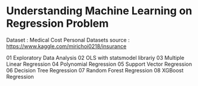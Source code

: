 # Understanding Machine Learning on Regression Problem
Dataset : Medical Cost Personal Datasets
source : https://www.kaggle.com/mirichoi0218/insurance

01 Exploratory Data Analysis
02 OLS with statsmodel librariy
03 Multiple Linear Regression
04 Polynomial Regression
05 Support Vector Regression
06 Decision Tree Regression
07 Random Forest Regression
08 XGBoost Regression
